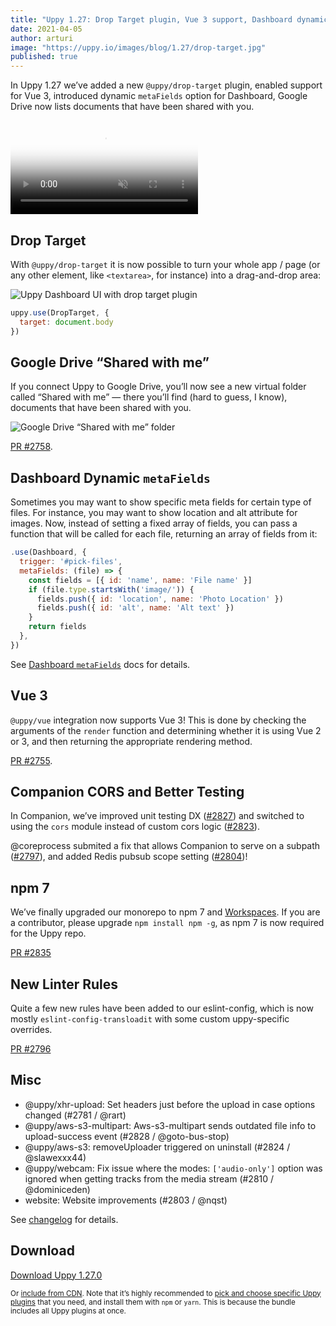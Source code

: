 ```yaml
---
title: "Uppy 1.27: Drop Target plugin, Vue 3 support, Dashboard dynamic meta fields, “Shared with me” in Google Drive"
date: 2021-04-05
author: arturi
image: "https://uppy.io/images/blog/1.27/drop-target.jpg"
published: true
---
```


In Uppy 1.27 we’ve added a new `@uppy/drop-target` plugin, enabled support for Vue 3, introduced dynamic `metaFields` option for Dashboard, Google Drive now lists documents that have been shared with you.

<video alt="Demo video showing Uppy with Drop Target plugin which allows accepting drag and drop anywhere on a page" poster="/images/blog/1.26/dashboard-disabled.jpg" muted autoplay loop>
  <source src="/images/blog/1.27/drop-target.mp4" type="video/mp4">
  Your browser does not support the video tag: https://uppy.io/images/blog/images/blog/1.27/drop-target.mp4
</video>

<!--more-->

## Drop Target

With `@uppy/drop-target` it is now possible to turn your whole app / page (or any other element, like `<textarea>`, for instance) into a drag-and-drop area:

![Uppy Dashboard UI with drop target plugin](/images/blog/1.27/drop-target.jpg)

```js
uppy.use(DropTarget, {
  target: document.body
})
```

## Google Drive “Shared with me”

If you connect Uppy to Google Drive, you’ll now see a new virtual folder called “Shared with me” — there you’ll find (hard to guess, I know), documents that have been shared with you.

![Google Drive “Shared with me” folder](/images/blog/1.27/shared-with-me.jpg)

[PR #2758](https://github.com/transloadit/uppy/pull/2758).

## Dashboard Dynamic `metaFields`

Sometimes you may want to show specific meta fields for certain type of files. For instance, you may want to show location and alt attribute for images. Now, instead of setting a fixed array of fields, you can pass a function that will be called for each file, returning an array of fields from it:  

```js
.use(Dashboard, {
  trigger: '#pick-files',
  metaFields: (file) => {
    const fields = [{ id: 'name', name: 'File name' }]
    if (file.type.startsWith('image/')) {
      fields.push({ id: 'location', name: 'Photo Location' })
      fields.push({ id: 'alt', name: 'Alt text' })
    }
    return fields
  },
})
```

See [Dashboard `metaFields`](https://uppy.io/docs/dashboard/#metaFields) docs for details.

## Vue 3

`@uppy/vue` integration now supports Vue 3! This is done by checking the arguments of the `render` function and determining whether it is using Vue 2 or 3, and then returning the appropriate rendering method.

[PR #2755](https://github.com/transloadit/uppy/pull/2755).

## Companion CORS and Better Testing

In Companion, we’ve improved unit testing DX ([#2827](https://github.com/transloadit/uppy/pull/2827)) and switched to using the `cors` module instead of custom cors logic ([#2823](https://github.com/transloadit/uppy/pull/2823)).

@coreprocess submited a fix that allows Companion to serve on a subpath ([#2797](https://github.com/transloadit/uppy/pull/2797)), and added Redis pubsub scope setting ([#2804](https://github.com/transloadit/uppy/pull/2804))!

## npm 7

We’ve finally upgraded our monorepo to npm 7 and [Workspaces](https://docs.npmjs.com/cli/v7/using-npm/workspaces). If you are a contributor, please upgrade `npm install npm -g`, as npm 7 is now required for the Uppy repo.

[PR #2835](https://github.com/transloadit/uppy/pull/2835)

## New Linter Rules

Quite a few new rules have been added to our eslint-config, which is now mostly `eslint-config-transloadit` with some custom uppy-specific overrides.

[PR #2796](https://github.com/transloadit/uppy/pull/2796)

## Misc

- @uppy/xhr-upload: Set headers just before the upload in case options changed (#2781 / @rart)
- @uppy/aws-s3-multipart: Aws-s3-multipart sends outdated file info to upload-success event (#2828 / @goto-bus-stop)
- @uppy/aws-s3: removeUploader triggered on uninstall (#2824 / @slawexxx44)
- @uppy/webcam: Fix issue where the modes: `['audio-only']` option was ignored when getting tracks from the media stream (#2810 / @dominiceden)
- website: Website improvements (#2803 / @nqst)

See [changelog](https://github.com/transloadit/uppy/blob/master/CHANGELOG.md#1270) for details.

## Download

<a class="TryButton" href="https://releases.transloadit.com/uppy/v1.27.0/uppy-v1.27.0.zip">Download Uppy 1.27.0</a>

<small>Or [include from CDN](https://uppy.io/docs/). Note that it’s highly recommended to [pick and choose specific Uppy plugins](https://uppy.io/docs/plugins/#package-list) that you need, and install them with `npm` or `yarn`. This is because the bundle includes all Uppy plugins at once.</small>
